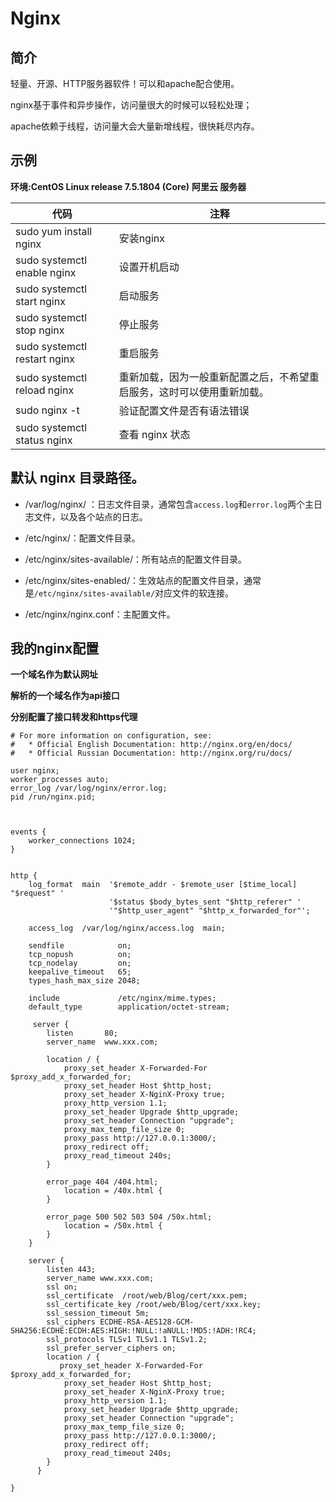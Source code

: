 


# Nginx

## **简介**

轻量、开源、HTTP服务器软件！可以和apache配合使用。

nginx基于事件和异步操作，访问量很大的时候可以轻松处理；

apache依赖于线程，访问量大会大量新增线程，很快耗尽内存。

## 示例

**环境:CentOS Linux release 7.5.1804 (Core)**
**阿里云 服务器**

| 代码                         | 注释                                                         |
| ---------------------------- | ------------------------------------------------------------ |
| sudo yum install nginx       | 安装nginx                                                    |
| sudo systemctl enable nginx  | 设置开机启动                                                 |
| sudo systemctl start nginx   | 启动服务                                                     |
| sudo systemctl stop nginx    | 停止服务                                                     |
| sudo systemctl restart nginx | 重启服务                                                     |
| sudo systemctl reload nginx  | 重新加载，因为一般重新配置之后，不希望重启服务，这时可以使用重新加载。 |
| sudo nginx -t                | 验证配置文件是否有语法错误                                   |
| sudo systemctl status nginx  | 查看 nginx 状态                                              |



## 默认 nginx 目录路径。

- /var/log/nginx/ ：日志文件目录，通常包含`access.log`和`error.log`两个主日志文件，以及各个站点的日志。

- /etc/nginx/：配置文件目录。

- /etc/nginx/sites-available/：所有站点的配置文件目录。

- /etc/nginx/sites-enabled/：生效站点的配置文件目录，通常是`/etc/nginx/sites-available/`对应文件的软连接。

- /etc/nginx/nginx.conf：主配置文件。

  

## 我的nginx配置

**一个域名作为默认网址** 

**解析的一个域名作为api接口**

**分别配置了接口转发和https代理**

```
# For more information on configuration, see:
#   * Official English Documentation: http://nginx.org/en/docs/
#   * Official Russian Documentation: http://nginx.org/ru/docs/

user nginx;
worker_processes auto;
error_log /var/log/nginx/error.log;
pid /run/nginx.pid;



events {
    worker_connections 1024;
}


http {
    log_format  main  '$remote_addr - $remote_user [$time_local] "$request" '
                      '$status $body_bytes_sent "$http_referer" '
                      '"$http_user_agent" "$http_x_forwarded_for"';

    access_log  /var/log/nginx/access.log  main;

    sendfile            on;
    tcp_nopush          on;
    tcp_nodelay         on;
    keepalive_timeout   65;
    types_hash_max_size 2048;

    include             /etc/nginx/mime.types;
    default_type        application/octet-stream;

     server {
        listen       80;
        server_name  www.xxx.com;

        location / {
            proxy_set_header X-Forwarded-For $proxy_add_x_forwarded_for;
            proxy_set_header Host $http_host;
            proxy_set_header X-NginX-Proxy true;
            proxy_http_version 1.1;
            proxy_set_header Upgrade $http_upgrade;
            proxy_set_header Connection "upgrade";
            proxy_max_temp_file_size 0;
            proxy_pass http://127.0.0.1:3000/;
            proxy_redirect off;
            proxy_read_timeout 240s;
        }
       
        error_page 404 /404.html;
            location = /40x.html {
        }

        error_page 500 502 503 504 /50x.html;
            location = /50x.html {
        }
    }

    server {
        listen 443;
        server_name www.xxx.com;
        ssl on;
        ssl_certificate  /root/web/Blog/cert/xxx.pem;
        ssl_certificate_key /root/web/Blog/cert/xxx.key;
        ssl_session_timeout 5m;
        ssl_ciphers ECDHE-RSA-AES128-GCM-SHA256:ECDHE:ECDH:AES:HIGH:!NULL:!aNULL:!MD5:!ADH:!RC4;
        ssl_protocols TLSv1 TLSv1.1 TLSv1.2;
        ssl_prefer_server_ciphers on;
        location / {
           proxy_set_header X-Forwarded-For $proxy_add_x_forwarded_for;
            proxy_set_header Host $http_host;
            proxy_set_header X-NginX-Proxy true;
            proxy_http_version 1.1;
            proxy_set_header Upgrade $http_upgrade;
            proxy_set_header Connection "upgrade";
            proxy_max_temp_file_size 0;
            proxy_pass http://127.0.0.1:3000/;
            proxy_redirect off;
            proxy_read_timeout 240s;
        }
      }
     
}

```


